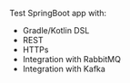 Test SpringBoot app with:
- Gradle/Kotlin DSL
- REST
- HTTPs
- Integration with RabbitMQ
- Integration with Kafka